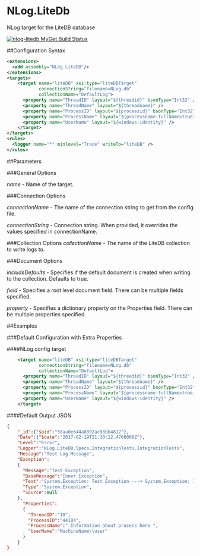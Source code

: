 # NLog.LiteDb

NLog target for the LiteDB database

[![nlog-litedb MyGet Build Status](https://www.myget.org/BuildSource/Badge/nlog-litedb?identifier=e058fc9f-f85c-4d05-b515-f146a61417a2)](https://www.myget.org/)

##Configuration Syntax

```xml
<extensions>
  <add assembly="NLog.LiteDB"/>
</extensions>
<targets>
    <target name="liteDB" xsi:type="liteDBTarget"
            connectionString="filename=NLog.db"
            collectionName="DefaultLog">        
      <property name="ThreadID" layout="${threadid}" bsonType="Int32" />
      <property name="ThreadName" layout="${threadname}" />
      <property name="ProcessID" layout="${processid}" bsonType="Int32"  />
      <property name="ProcessName" layout="${processname:fullName=true}" />
      <property name="UserName" layout="${windows-identity}" />
    </target>
</targets>
<rules>
  <logger name="*" minlevel="Trace" writeTo="liteDB" />
</rules>
```

##Parameters

###General Options

_name_ - Name of the target.

###Connection Options

_connectionName_ - The name of the connection string to get from the config file.

_connectionString_ - Connection string. When provided, it overrides the values specified in connectionName.

###Collection Options
_collectionName_ - The name of the LiteDB collection to write logs to.  


###Document Options

_includeDefaults_ - Specifies if the default document is created when writing to the collection.  Defaults to true.

_field_ - Specifies a root level document field. There can be multiple fields specified.

_property_ - Specifies a dictionary property on the Properties field. There can be multiple properties specified.

##Examples

###Default Configuration with Extra Properties

####NLog.config target

```xml
    <target name="liteDB" xsi:type="liteDBTarget"
            connectionString="filename=NLog.db"
            collectionName="DefaultLog">        
      <property name="ThreadID" layout="${threadid}" bsonType="Int32" />
      <property name="ThreadName" layout="${threadname}" />
      <property name="ProcessID" layout="${processid}" bsonType="Int32"  />
      <property name="ProcessName" layout="${processname:fullName=true}" />
      <property name="UserName" layout="${windows-identity}" />
    </target>
```

####Default Output JSON

```JSON
{
    "_id":{"$oid":"58aa0e644a8392ac98bb4812"},
    "Date":{"$date":"2017-02-19T21:30:12.4760000Z"},
    "Level":"Error",
    "Logger":"NLog.LiteDB.Specs.IntegrationTests.IntegrationTests",
    "Message":"Test Log Message",
    "Exception":
    {
      "Message":"Test Exception",
      "BaseMessage":"Inner Exception",
      "Text":"System.Exception: Test Exception ---> System.Exception: Inner Exception\r\n   --- End of inner exception stack trace ---",
      "Type":"System.Exception",
      "Source":null
    },
      "Properties":
      {
        "ThreadID":"10",
        "ProcessID":"44184",
        "ProcessName":"-Information about process here ",
        "UserName":"MachineName\\user"
      }
    }
}
```

